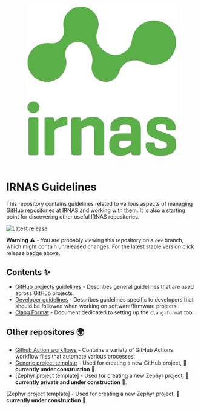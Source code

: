 <p align="center">
  <img src="images/irnas-logo.png" alt="irnas-logo" width=400 ><br><br>
</p>


# IRNAS Guidelines

This repository contains guidelines related to various aspects of managing GitHub repositories at IRNAS and working with them.
It is also a starting point for discovering other useful IRNAS repositories.

<a href="https://github.com/IRNAS/irnas-guidelines-docs/releases/latest">
<img src="https://img.shields.io/github/v/release/irnas/irnas-guidelines-docs?color=g&label=latest%20release" alt="Latest release">
</a>

**Warning** ⚠️ - You are probably viewing this repository on a `dev` branch, which might contain unreleased changes.
For the latest stable version click release badge above.

## Contents ✨

* [GitHub projects guidelines] - Describes general guidelines that are used across GitHub projects.
* [Developer guidelines] - Describes guidelines specific to developers that should be followed when working on software/firmware projects.
* [Clang Format] - Document dedicated to setting up the `clang-format` tool.

## Other repositores 🌍

* [Github Action workflows] - Contains a variety of GitHub Actions workflow files that automate various processes.
* [Generic project template] - Used for creating a new GitHub project, 🚧 **currently under construction** 🚧.
* [Zephyr project template] - Used for creating a new Zephyr project, 🚧 **currently private and under construction** 🚧.


[GitHub projects guidelines]: docs/github_projects_guidelines.md
[Developer guidelines]: docs/developer_guidelines.md
[Clang Format]: clang-format/README.md
[Github Action workflows]: https://github.com/IRNAS/irnas-workflows-software
[Generic project template]: https://github.com/IRNAS/irnas-projects-template
[Zephyr project template] - Used for creating a new Zephyr project, 🚧 **currently under construction** 🚧.
